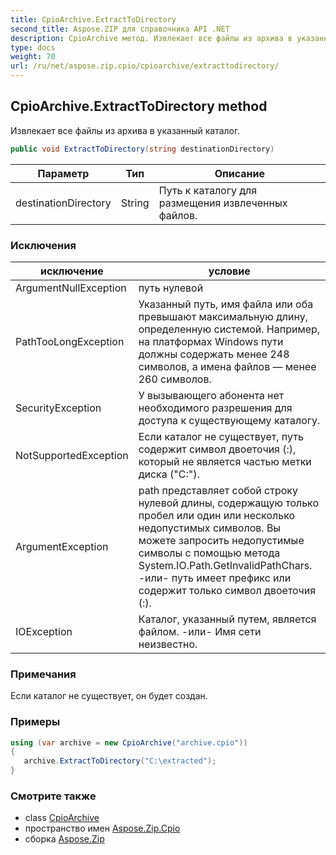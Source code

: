 ```yaml
---
title: CpioArchive.ExtractToDirectory
second_title: Aspose.ZIP для справочника API .NET
description: CpioArchive метод. Извлекает все файлы из архива в указанный каталог.
type: docs
weight: 70
url: /ru/net/aspose.zip.cpio/cpioarchive/extracttodirectory/
---
```

## CpioArchive.ExtractToDirectory method

Извлекает все файлы из архива в указанный каталог.

```csharp
public void ExtractToDirectory(string destinationDirectory)
```

| Параметр | Тип | Описание |
| --- | --- | --- |
| destinationDirectory | String | Путь к каталогу для размещения извлеченных файлов. |

### Исключения

| исключение | условие |
| --- | --- |
| ArgumentNullException | путь нулевой |
| PathTooLongException | Указанный путь, имя файла или оба превышают максимальную длину, определенную системой. Например, на платформах Windows пути должны содержать менее 248 символов, а имена файлов — менее 260 символов. |
| SecurityException | У вызывающего абонента нет необходимого разрешения для доступа к существующему каталогу. |
| NotSupportedException | Если каталог не существует, путь содержит символ двоеточия (:), который не является частью метки диска ("C:\"). |
| ArgumentException | path представляет собой строку нулевой длины, содержащую только пробел или один или несколько недопустимых символов. Вы можете запросить недопустимые символы с помощью метода System.IO.Path.GetInvalidPathChars. -или- путь имеет префикс или содержит только символ двоеточия (:). |
| IOException | Каталог, указанный путем, является файлом. -или- Имя сети неизвестно. |

### Примечания

Если каталог не существует, он будет создан.

### Примеры

```csharp
using (var archive = new CpioArchive("archive.cpio")) 
{ 
   archive.ExtractToDirectory("C:\extracted");
}
```

### Смотрите также

* class [CpioArchive](../)
* пространство имен [Aspose.Zip.Cpio](../../cpioarchive/)
* сборка [Aspose.Zip](../../../)


